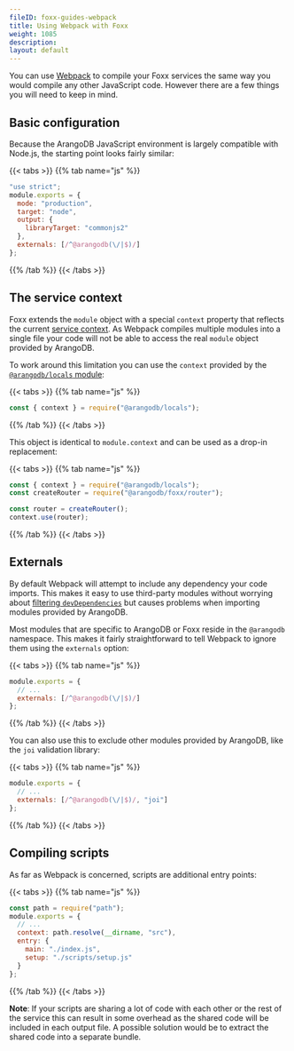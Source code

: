 ```yaml
---
fileID: foxx-guides-webpack
title: Using Webpack with Foxx
weight: 1085
description: 
layout: default
---
```

You can use [Webpack](https://webpack.js.org/) to compile your Foxx services
the same way you would compile any other JavaScript code.
However there are a few things you will need to keep in mind.

## Basic configuration

Because the ArangoDB JavaScript environment is largely compatible with Node.js,
the starting point looks fairly similar:

{{< tabs >}}
{{% tab name="js" %}}
```js
"use strict";
module.exports = {
  mode: "production",
  target: "node",
  output: {
    libraryTarget: "commonjs2"
  },
  externals: [/^@arangodb(\/|$)/]
};
```
{{% /tab %}}
{{< /tabs >}}

## The service context

Foxx extends the `module` object with a special `context` property that
reflects the current [service context](../reference/foxx-reference-context).
As Webpack compiles multiple modules into a single file your code will
not be able to access the real `module` object provided by ArangoDB.

To work around this limitation you can use the `context` provided by the
[`@arangodb/locals` module](../reference/related-modules/#the-arangodblocals-module):

{{< tabs >}}
{{% tab name="js" %}}
```js
const { context } = require("@arangodb/locals");
```
{{% /tab %}}
{{< /tabs >}}

This object is identical to `module.context` and can be used as
a drop-in replacement:

{{< tabs >}}
{{% tab name="js" %}}
```js
const { context } = require("@arangodb/locals");
const createRouter = require("@arangodb/foxx/router");

const router = createRouter();
context.use(router);
```
{{% /tab %}}
{{< /tabs >}}

## Externals

By default Webpack will attempt to include any dependency your code imports.
This makes it easy to use third-party modules without worrying about
[filtering `devDependencies`](foxx-guides-bundled-node-modules)
but causes problems when importing modules provided by ArangoDB.

Most modules that are specific to ArangoDB or Foxx reside in the `@arangodb`
namespace. This makes it fairly straightforward to tell Webpack to ignore
them using the `externals` option:

{{< tabs >}}
{{% tab name="js" %}}
```js
module.exports = {
  // ...
  externals: [/^@arangodb(\/|$)/]
};
```
{{% /tab %}}
{{< /tabs >}}

You can also use this to exclude other modules provided by ArangoDB,
like the `joi` validation library:

{{< tabs >}}
{{% tab name="js" %}}
```js
module.exports = {
  // ...
  externals: [/^@arangodb(\/|$)/, "joi"]
};
```
{{% /tab %}}
{{< /tabs >}}

## Compiling scripts

As far as Webpack is concerned, scripts are additional entry points:

{{< tabs >}}
{{% tab name="js" %}}
```js
const path = require("path");
module.exports = {
  // ...
  context: path.resolve(__dirname, "src"),
  entry: {
    main: "./index.js",
    setup: "./scripts/setup.js"
  }
};
```
{{% /tab %}}
{{< /tabs >}}

**Note**: If your scripts are sharing a lot of code with each other or
the rest of the service this can result in some overhead as the shared code
will be included in each output file. A possible solution would be to
extract the shared code into a separate bundle.
